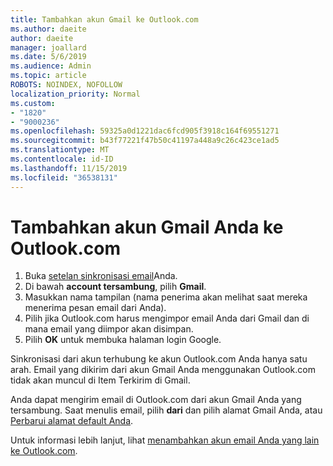 ```yaml
---
title: Tambahkan akun Gmail ke Outlook.com
ms.author: daeite
author: daeite
manager: joallard
ms.date: 5/6/2019
ms.audience: Admin
ms.topic: article
ROBOTS: NOINDEX, NOFOLLOW
localization_priority: Normal
ms.custom:
- "1820"
- "9000236"
ms.openlocfilehash: 59325a0d1221dac6fcd905f3918c164f69551271
ms.sourcegitcommit: b43f77221f47b50c41197a448a9c26c423ce1ad5
ms.translationtype: MT
ms.contentlocale: id-ID
ms.lasthandoff: 11/15/2019
ms.locfileid: "36538131"
---
```

# <a name="add-your-gmail-account-to-outlookcom"></a>Tambahkan akun Gmail Anda ke Outlook.com

1. Buka [setelan sinkronisasi email](https://go.microsoft.com/fwlink/?linkid=875264)Anda.
2. Di bawah **account tersambung**, pilih **Gmail**.
3. Masukkan nama tampilan (nama penerima akan melihat saat mereka menerima pesan email dari Anda).
4. Pilih jika Outlook.com harus mengimpor email Anda dari Gmail dan di mana email yang diimpor akan disimpan.
5. Pilih **OK** untuk membuka halaman login Google.

Sinkronisasi dari akun terhubung ke akun Outlook.com Anda hanya satu arah. Email yang dikirim dari akun Gmail Anda menggunakan Outlook.com tidak akan muncul di Item Terkirim di Gmail.

Anda dapat mengirim email di Outlook.com dari akun Gmail Anda yang tersambung. Saat menulis email, pilih **dari** dan pilih alamat Gmail Anda, atau [Perbarui alamat default Anda](https://go.microsoft.com/fwlink/?linkid=875264).

Untuk informasi lebih lanjut, lihat [menambahkan akun email Anda yang lain ke Outlook.com](https://support.office.com/article/c5224df4-5885-4e79-91ba-523aa743f0ba?wt.mc_id=Office_Outlook_com_Alchemy).